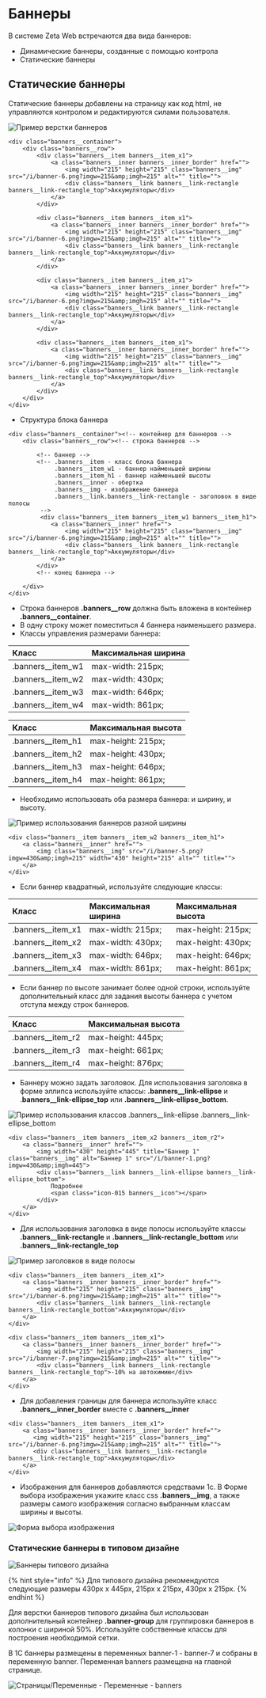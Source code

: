 # Баннеры

В системе Zeta Web встречаются два вида баннеров:

* Динамические баннеры, созданные с помощью контрола
* Статические баннеры

## Статические баннеры

Статические баннеры добавлены на страницу как код html, не управляются контролом и редактируются силами пользователя. 

![&#x41F;&#x440;&#x438;&#x43C;&#x435;&#x440; &#x432;&#x435;&#x440;&#x441;&#x442;&#x43A;&#x438; &#x431;&#x430;&#x43D;&#x43D;&#x435;&#x440;&#x43E;&#x432;](../../.gitbook/assets/image%20%2857%29.png)

```markup
<div class="banners__container">
	<div class="banners__row">
		<div class="banners__item banners__item_x1">
			<a class="banners__inner banners__inner_border" href="">
				<img width="215" height="215" class="banners__img" src="/i/banner-6.png?imgw=215&amp;imgh=215" alt="" title="">
				<div class="banners__link banners__link-rectangle banners__link-rectangle_top">Аккумуляторы</div>
			</a>
		</div>
		
		<div class="banners__item banners__item_x1">
			<a class="banners__inner banners__inner_border" href="">
				<img width="215" height="215" class="banners__img" src="/i/banner-6.png?imgw=215&amp;imgh=215" alt="" title="">
				<div class="banners__link banners__link-rectangle banners__link-rectangle_top">Аккумуляторы</div>
			</a>
		</div>
		
		<div class="banners__item banners__item_x1">
			<a class="banners__inner banners__inner_border" href="">
				<img width="215" height="215" class="banners__img" src="/i/banner-6.png?imgw=215&amp;imgh=215" alt="" title="">
				<div class="banners__link banners__link-rectangle banners__link-rectangle_top">Аккумуляторы</div>
			</a>
		</div>
		
		<div class="banners__item banners__item_x1">
			<a class="banners__inner banners__inner_border" href="">
				<img width="215" height="215" class="banners__img" src="/i/banner-6.png?imgw=215&amp;imgh=215" alt="" title="">
				<div class="banners__link banners__link-rectangle banners__link-rectangle_top">Аккумуляторы</div>
			</a>
		</div>
	</div>
</div>
```

* Структура блока баннера

```markup
<div class="banners__container"><!-- контейнер для баннеров -->	
    <div class="banners__row"><!-- строка баннеров --> 
    
        <!-- баннер -->
        <!-- .banners__item - класс блока баннера
             .banners__item_w1 - баннер найменьшей ширины
             .banners__item_h1 - баннер найменьшей высоты
             .banners__inner - обертка
             .banners__img - изображение баннера
             .banners__link.banners__link-rectangle - заголовок в виде полосы
         -->  
         <div class="banners__item banners__item_w1 banners__item_h1"> 
 		    <a class="banners__inner" href="">
 			    <img width="215" height="215" class="banners__img" src="/i/banner-6.png?imgw=215&amp;imgh=215" alt="" title="">
 			    <div class="banners__link banners__link-rectangle banners__link-rectangle_top">Аккумуляторы</div>
 		    </a>
 	    </div>
        <!-- конец баннера -->
 
    </div>
</div>
```

* Строка баннеров **.banners\_\_row** должна быть вложена в контейнер **.banners\_\_container**.
* В одну строку может поместиться 4 баннера наименьшего размера.
* Классы управления размерами баннера:

| Класс | Максимальная ширина |
| :--- | :--- |
| .banners\_\_item\_w1 | max-width: 215px; |
| .banners\_\_item\_w2 | max-width: 430px; |
| .banners\_\_item\_w3 | max-width: 646px; |
| .banners\_\_item\_w4 | max-width: 861px; |

| Класс | Максимальная высота |
| :--- | :--- |
| .banners\_\_item\_h1 | max-height: 215px; |
| .banners\_\_item\_h2 | max-height: 430px; |
| .banners\_\_item\_h3 | max-height: 646px; |
| .banners\_\_item\_h4 | max-height: 861px; |

* Необходимо использовать оба размера баннера: и ширину, и высоту. 

![&#x41F;&#x440;&#x438;&#x43C;&#x435;&#x440; &#x438;&#x441;&#x43F;&#x43E;&#x43B;&#x44C;&#x437;&#x43E;&#x432;&#x430;&#x43D;&#x438;&#x44F; &#x431;&#x430;&#x43D;&#x43D;&#x435;&#x440;&#x43E;&#x432; &#x440;&#x430;&#x437;&#x43D;&#x43E;&#x439; &#x448;&#x438;&#x440;&#x438;&#x43D;&#x44B;](../../.gitbook/assets/image%20%28277%29.png)

```markup
<div class="banners__item banners__item_w2 banners__item_h1">
    <a class="banners__inner" href="">
        <img class="banners__img" src="/i/banner-5.png?imgw=430&amp;imgh=215" width="430" height="215" alt="" title="">
    </a>
</div>
```

* Если баннер квадратный, используйте следующие классы:

| Класс | Максимальная ширина | Максимальная высота |
| :--- | :--- | :--- |
| .banners\_\_item\_x1 | max-width: 215px;  | max-height: 215px; |
| .banners\_\_item\_x2 | max-width: 430px;  | max-height: 430px; |
| .banners\_\_item\_x3 | max-width: 646px;  | max-height: 646px; |
| .banners\_\_item\_x4 | max-width: 861px;  | max-height: 861px; |

* Если баннер по высоте занимает более одной строки, используйте дополнительный класс для задания высоты баннера с учетом отступа между строк баннеров.

| Класс | Максимальная высота |
| :--- | :--- |
| .banners\_\_item\_r2 | max-height: 445px; |
| .banners\_\_item\_r3 | max-height: 661px; |
| .banners\_\_item\_r4 | max-height: 876px; |

* Баннеру можно задать заголовок. Для использования заголовка в форме эллипса используйте классы: **.banners\_\_link-ellipse** и .**banners\_\_link-ellipse\_top** или **.banners\_\_link-ellipse\_bottom**.



![&#x41F;&#x440;&#x438;&#x43C;&#x435;&#x440; &#x438;&#x441;&#x43F;&#x43E;&#x43B;&#x44C;&#x437;&#x43E;&#x432;&#x430;&#x43D;&#x438;&#x44F; &#x43A;&#x43B;&#x430;&#x441;&#x441;&#x43E;&#x432; .banners\_\_link-ellipse .banners\_\_link-ellipse\_bottom](../../.gitbook/assets/image%20%28199%29.png)

```markup
<div class="banners__item banners__item_x2 banners__item_r2">
	<a class="banners__inner" href="">
		<img width="430" height="445" title="Баннер 1" class="banners__img" alt="Баннер 1" src="/i/banner-1.png?imgw=430&amp;imgh=445">
		<div class="banners__link banners__link-ellipse banners__link-ellipse_bottom">
			Подробнее
			<span class="icon-015 banners__icon"></span>
		</div>
	</a>
</div>
```

* Для использования заголовка в виде полосы используйте классы **.banners\_\_link-rectangle** и **.banners\_\_link-rectangle\_bottom** или **.banners\_\_link-rectangle\_top**

![&#x41F;&#x440;&#x438;&#x43C;&#x435;&#x440; &#x437;&#x430;&#x433;&#x43E;&#x43B;&#x43E;&#x432;&#x43A;&#x43E;&#x432; &#x432; &#x432;&#x438;&#x434;&#x435; &#x43F;&#x43E;&#x43B;&#x43E;&#x441;&#x44B;](../../.gitbook/assets/image%20%28122%29.png)

```markup
<div class="banners__item banners__item_x1">
	<a class="banners__inner banners__inner_border" href="">
		<img width="215" height="215" class="banners__img" src="/i/banner-6.png?imgw=215&amp;imgh=215" alt="" title="">
		<div class="banners__link banners__link-rectangle banners__link-rectangle_bottom">Аккумуляторы</div>
	</a>
</div>

<div class="banners__item banners__item_x1">
	<a class="banners__inner banners__inner_border" href="">
		<img width="215" height="215" class="banners__img" src="/i/banner-7.png?imgw=215&amp;imgh=215" alt="" title="">
		<div class="banners__link banners__link-rectangle banners__link-rectangle_top">-10% на автохимию</div>
	</a>
</div>
```

* Для добавления границы для баннера используйте класс **.banners\_\_inner\_border** вместе с **.banners\_\_inner**

```markup
<div class="banners__item banners__item_x1">
    <a class="banners__inner banners__inner_border" href="">
	   <img width="215" height="215" class="banners__img" src="/i/banner-6.png?imgw=215&amp;imgh=215" alt="" title="">
	   <div class="banners__link banners__link-rectangle banners__link-rectangle_top">Аккумуляторы</div>
	</a>
</div>
```

* Изображения для баннеров добавляются средствами 1с. В Форме выбора изображения укажите класс css **.banners\_\_img**,  а также размеры самого изображения согласно выбранным классам ширины и высоты.

![&#x424;&#x43E;&#x440;&#x43C;&#x430; &#x432;&#x44B;&#x431;&#x43E;&#x440;&#x430; &#x438;&#x437;&#x43E;&#x431;&#x440;&#x430;&#x436;&#x435;&#x43D;&#x438;&#x44F;](../../.gitbook/assets/image%20%28226%29.png)

### Статические баннеры в типовом дизайне

![&#x411;&#x430;&#x43D;&#x43D;&#x435;&#x440;&#x44B; &#x442;&#x438;&#x43F;&#x43E;&#x432;&#x43E;&#x433;&#x43E; &#x434;&#x438;&#x437;&#x430;&#x439;&#x43D;&#x430;](../../.gitbook/assets/image%20%2826%29.png)

{% hint style="info" %}
Для типового дизайна рекомендуются следующие размеры 430px x 445px, 215px x 215px, 430px x 215px.
{% endhint %}

Для верстки баннеров типового дизайна был использован дополнительный контейнер **.banner-group** для группировки баннеров в колонки с шириной 50%. Используйте собственные классы для построения необходимой сетки. 

В 1С баннеры размещены в переменных banner-1 - banner-7 и собраны в переменную banner. Переменная banners размещена на главной странице.

![&#x421;&#x442;&#x440;&#x430;&#x43D;&#x438;&#x446;&#x44B;/&#x41F;&#x435;&#x440;&#x435;&#x43C;&#x435;&#x43D;&#x43D;&#x44B;&#x435; - &#x41F;&#x435;&#x440;&#x435;&#x43C;&#x435;&#x43D;&#x43D;&#x44B;&#x435; - banners ](../../.gitbook/assets/image%20%28118%29.png)




